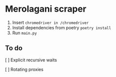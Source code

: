 # Merolagani scraper

1. Insert `chromedriver in /chromedriver`
2. Install dependencies from poetry `poetry install`
3. Run `main.py`

## To do
[ ] Explicit recursive waits

[ ] Rotating proxies

